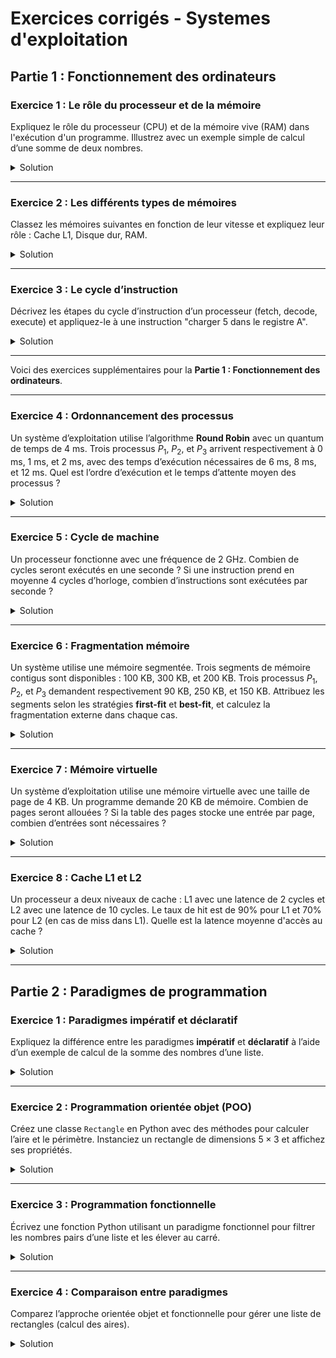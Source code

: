 # Exercices corrigés - Systemes d'exploitation

## **Partie 1 : Fonctionnement des ordinateurs**

### **Exercice 1 : Le rôle du processeur et de la mémoire**
Expliquez le rôle du processeur (CPU) et de la mémoire vive (RAM) dans l'exécution d'un programme. Illustrez avec un exemple simple de calcul d’une somme de deux nombres.

<details>
<summary>Solution</summary>

1. **Processeur (CPU)** :
   - Le processeur exécute les instructions du programme, comme les calculs, les comparaisons et le transfert de données.
   - Exemple : Pour $ a + b $, le CPU lit les valeurs de $a$ et $b$, exécute l'instruction "addition", et stocke le résultat.

2. **Mémoire vive (RAM)** :
   - La RAM stocke temporairement les données et instructions nécessaires à l'exécution du programme.
   - Exemple : Les valeurs de $a$ et $b$ sont chargées depuis le disque dans la RAM, puis le CPU y accède pour effectuer l'opération.

**Étapes de fonctionnement** :
1. Le programme est chargé en mémoire.
2. Le CPU lit l'instruction d'addition.
3. Le CPU récupère les valeurs depuis la RAM.
4. Le CPU calcule la somme et la stocke en RAM ou dans un registre temporaire.

**Illustration :**
Pour $ a = 3 $, $ b = 4 $, le CPU :
1. Charge $a$ et $b$ en RAM.
2. Exécute l'instruction : $ 3 + 4 = 7 $.
3. Renvoie $7$ au programme ou le stocke pour un usage futur.
</details>

---

### **Exercice 2 : Les différents types de mémoires**
Classez les mémoires suivantes en fonction de leur vitesse et expliquez leur rôle : Cache L1, Disque dur, RAM.

<details>
<summary>Solution</summary>

1. **Classification** par vitesse (du plus rapide au plus lent) :
   - **Cache L1** : Mémoire ultra-rapide intégrée au processeur.
   - **RAM** : Mémoire vive rapide, mais plus lente que le cache.
   - **Disque dur** : Stockage permanent, beaucoup plus lent.

2. **Rôles** :
   - **Cache L1** : Stocke les données les plus fréquemment utilisées par le CPU. Accès en quelques nanosecondes.
   - **RAM** : Stocke les données temporaires et les programmes en cours d'exécution. Accès en dizaines de nanosecondes.
   - **Disque dur** : Stocke les données à long terme. Accès en millisecondes.

**Exemple :**
Lors de l'exécution d'un programme :
1. Les instructions sont d'abord chargées depuis le disque dur vers la RAM.
2. Les instructions courantes sont copiées dans le cache L1 pour un accès rapide.
</details>

---

### **Exercice 3 : Le cycle d’instruction**
Décrivez les étapes du cycle d’instruction d’un processeur (fetch, decode, execute) et appliquez-le à une instruction "charger 5 dans le registre A".

<details>
<summary>Solution</summary>

1. **Fetch** (Récupération) :
   - Le CPU lit l'instruction "charger 5 dans le registre A" depuis la mémoire RAM.

2. **Decode** (Décodage) :
   - L'unité de contrôle du CPU interprète l'instruction pour déterminer :
     - L’opération : Charger une valeur.
     - Les opérandes : La valeur $5$ et le registre $A$.

3. **Execute** (Exécution) :
   - Le CPU exécute l'instruction :
     - Il place la valeur $5$ dans le registre $A$.

**Illustration :**
- Instruction en RAM : `LOAD A, 5`.
- Après exécution :
  - Registre $A = 5$.
</details>

---

Voici des exercices supplémentaires pour la **Partie 1 : Fonctionnement des ordinateurs**.

---

### **Exercice 4 : Ordonnancement des processus**
Un système d’exploitation utilise l’algorithme **Round Robin** avec un quantum de temps de 4 ms. Trois processus $P_1$, $P_2$, et $P_3$ arrivent respectivement à 0 ms, 1 ms, et 2 ms, avec des temps d’exécution nécessaires de 6 ms, 8 ms, et 12 ms. Quel est l’ordre d’exécution et le temps d’attente moyen des processus ?

<details>
<summary>Solution</summary>

1. **Algorithme Round Robin** :
   - Chaque processus obtient un temps de CPU égal au quantum, puis revient à la file si du temps est encore requis.

2. **Temps d’exécution** :
   - $P_1$ : 6 ms
   - $P_2$ : 8 ms
   - $P_3$ : 12 ms

3. **Exécution** :
   - Temps $t = 0$: $P_1$ (4 ms, reste 2 ms)
   - Temps $t = 4$: $P_2$ (4 ms, reste 4 ms)
   - Temps $t = 8$: $P_3$ (4 ms, reste 8 ms)
   - Temps $t = 12$: $P_1$ (2 ms, terminé)
   - Temps $t = 14$: $P_2$ (4 ms, terminé)
   - Temps $t = 18$: $P_3$ (8 ms, terminé)

4. **Temps d’attente** :
   - $P_1$ : $12 - 6 = 6$ ms.
   - $P_2$ : $18 - 8 = 10$ ms.
   - $P_3$ : $26 - 12 = 14$ ms.

5. **Temps moyen d’attente** :
   \[
   \text{Moyenne} = \frac{6 + 10 + 14}{3} = 10 \, \text{ms}.
   \]

**Réponse** :
- Ordre d’exécution : $P_1, P_2, P_3, P_1, P_2, P_3$.
- Temps d’attente moyen : $10 \, \text{ms}$.
</details>

---

### **Exercice 5 : Cycle de machine**
Un processeur fonctionne avec une fréquence de 2 GHz. Combien de cycles seront exécutés en une seconde ? Si une instruction prend en moyenne 4 cycles d’horloge, combien d’instructions sont exécutées par seconde ?

<details>
<summary>Solution</summary>

1. **Calcul des cycles** :
   - Fréquence = 2 GHz = $2 \times 10^9$ Hz.
   - Chaque cycle correspond à un battement d’horloge :
     \[
     \text{Cycles par seconde} = 2 \times 10^9 \, \text{cycles}.
     \]

2. **Calcul des instructions** :
   - Chaque instruction prend 4 cycles d’horloge.
   - Nombre d’instructions par seconde :
     \[
     \text{Instructions par seconde} = \frac{\text{Cycles par seconde}}{\text{Cycles par instruction}} = \frac{2 \times 10^9}{4} = 0.5 \times 10^9 = 500 \, \text{millions}.
     \]

**Réponse** :
- Cycles par seconde : $2 \times 10^9$.
- Instructions par seconde : $500 \, \text{millions}$.
</details>

---

### **Exercice 6 : Fragmentation mémoire**
Un système utilise une mémoire segmentée. Trois segments de mémoire contigus sont disponibles : $100$ KB, $300$ KB, et $200$ KB. Trois processus $P_1$, $P_2$, et $P_3$ demandent respectivement $90$ KB, $250$ KB, et $150$ KB. Attribuez les segments selon les stratégies **first-fit** et **best-fit**, et calculez la fragmentation externe dans chaque cas.

<details>
<summary>Solution</summary>

1. **First-fit** (première case suffisante) :
   - $P_1 (90 \, \text{KB})$ : Alloué à $100 \, \text{KB}$, reste $10 \, \text{KB}$.
   - $P_2 (250 \, \text{KB})$ : Alloué à $300 \, \text{KB}$, reste $50 \, \text{KB}$.
   - $P_3 (150 \, \text{KB})$ : Alloué à $200 \, \text{KB}$, reste $50 \, \text{KB}$.

   **Fragmentation externe** :
   - Fragments inutilisés : $10 + 50 + 50 = 110 \, \text{KB}$.

2. **Best-fit** (meilleure adaptation) :
   - $P_1 (90 \, \text{KB})$ : Alloué à $100 \, \text{KB}$, reste $10 \, \text{KB}$.
   - $P_2 (250 \, \text{KB})$ : Alloué à $300 \, \text{KB}$, reste $50 \, \text{KB}$.
   - $P_3 (150 \, \text{KB})$ : Alloué à $200 \, \text{KB}$, reste $50 \, \text{KB}$.

   **Fragmentation externe** :
   - Fragments inutilisés : $10 + 50 + 50 = 110 \, \text{KB}$.

**Réponse** :
- Stratégies first-fit et best-fit attribuent la mémoire de manière identique.
- Fragmentation externe totale : $110 \, \text{KB}$.
</details>

---

### **Exercice 7 : Mémoire virtuelle**
Un système d’exploitation utilise une mémoire virtuelle avec une taille de page de 4 KB. Un programme demande 20 KB de mémoire. Combien de pages seront allouées ? Si la table des pages stocke une entrée par page, combien d’entrées sont nécessaires ?

<details>
<summary>Solution</summary>

1. **Nombre de pages nécessaires** :
   - Taille totale demandée : $20 \, \text{KB}$.
   - Taille d’une page : $4 \, \text{KB}$.
   - Nombre de pages :
     \[
     \text{Pages} = \frac{\text{Taille totale}}{\text{Taille de page}} = \frac{20}{4} = 5 \, \text{pages}.
     \]

2. **Entrées de la table des pages** :
   - Chaque page nécessite une entrée.
   - Total : $5 \, \text{entrées}$.

**Réponse** :
- Pages nécessaires : $5$.
- Entrées dans la table des pages : $5$.
</details>

---

### **Exercice 8 : Cache L1 et L2**
Un processeur a deux niveaux de cache : L1 avec une latence de 2 cycles et L2 avec une latence de 10 cycles. Le taux de hit est de $90\%$ pour L1 et $70\%$ pour L2 (en cas de miss dans L1). Quelle est la latence moyenne d'accès au cache ?

<details>
<summary>Solution</summary>

1. **Latence moyenne** :
   - Hit dans L1 ($90\%$) : $2 \, \text{cycles}$.
   - Miss dans L1, mais hit dans L2 ($10\% \times 70\%$) : $10 \, \text{cycles}$.
   - Miss dans L2 ($10\% \times 30\%$) : Ignoré pour simplification.

   Latence moyenne :
   \[
   \text{Latence} = (0.9 \times 2) + (0.1 \times 0.7 \times 10) = 1.8 + 0.7 = 2.5 \, \text{cycles}.
   \]

**Réponse** :
- Latence moyenne : $2.5 \, \text{cycles}$.
</details>

---


## **Partie 2 : Paradigmes de programmation**

### **Exercice 1 : Paradigmes impératif et déclaratif**
Expliquez la différence entre les paradigmes **impératif** et **déclaratif** à l’aide d’un exemple de calcul de la somme des nombres d’une liste.

<details>
<summary>Solution</summary>

1. **Impératif** :
   - Le programme décrit **comment** effectuer le calcul en détaillant chaque étape.
   - Exemple (Python) :
     ```python
     liste = [1, 2, 3, 4]
     somme = 0
     for nombre in liste:
         somme += nombre
     print(somme)  # Résultat : 10
     ```

2. **Déclaratif** :
   - Le programme décrit **quoi** faire, sans détailler les étapes.
   - Exemple (SQL) :
     ```sql
     SELECT SUM(nombre) FROM table_nombres;
     ```
   - En Python, une approche déclarative :
     ```python
     liste = [1, 2, 3, 4]
     somme = sum(liste)
     print(somme)  # Résultat : 10
     ```

**Résumé** :
- **Impératif** : Spécifie chaque étape du calcul.
- **Déclaratif** : Exprime le résultat souhaité sans détailler la procédure.
</details>

---

### **Exercice 2 : Programmation orientée objet (POO)**
Créez une classe `Rectangle` en Python avec des méthodes pour calculer l’aire et le périmètre. Instanciez un rectangle de dimensions $5 \times 3$ et affichez ses propriétés.

<details>
<summary>Solution</summary>

**Code en Python** :
```python
class Rectangle:
    def __init__(self, largeur, hauteur):
        self.largeur = largeur
        self.hauteur = hauteur

    def aire(self):
        return self.largeur * self.hauteur

    def perimetre(self):
        return 2 * (self.largeur + self.hauteur)

# Instanciation
rect = Rectangle(5, 3)

# Calculs
print(f"Aire : {rect.aire()}")         # Aire : 15
print(f"Périmètre : {rect.perimetre()}")  # Périmètre : 16
```

1. **Instanciation** :
   - L’objet `rect` est une instance de la classe `Rectangle`.
   - $ \text{largeur} = 5 $, $ \text{hauteur} = 3 $.

2. **Méthodes** :
   - `aire` calcule $5 \times 3 = 15$.
   - `perimetre` calcule $2 \times (5 + 3) = 16$.

**Explication** :
La POO permet de regrouper les propriétés (largeur, hauteur) et les comportements (aire, périmètre) dans une structure réutilisable.
</details>

---

### **Exercice 3 : Programmation fonctionnelle**
Écrivez une fonction Python utilisant un paradigme fonctionnel pour filtrer les nombres pairs d’une liste et les élever au carré.

<details>
<summary>Solution</summary>

**Code en Python** :
```python
# Liste initiale
liste = [1, 2, 3, 4, 5, 6]

# Filtrage et transformation
resultat = list(map(lambda x: x**2, filter(lambda x: x % 2 == 0, liste)))

print(resultat)  # Résultat : [4, 16, 36]
```

1. **Filtrage** :
   - La fonction `filter` sélectionne les nombres pairs :
     ```python
     filter(lambda x: x % 2 == 0, liste)
     ```

2. **Transformation** :
   - La fonction `map` élève chaque nombre pair au carré :
     ```python
     map(lambda x: x**2, ...)
     ```

3. **Résultat** :
   - Les nombres pairs ($2, 4, 6$) sont transformés en $ [4, 16, 36] $.

**Explication** :
- Le paradigme fonctionnel évite les boucles explicites en utilisant des fonctions comme `map` et `filter`.
</details>

---

### **Exercice 4 : Comparaison entre paradigmes**
Comparez l’approche orientée objet et fonctionnelle pour gérer une liste de rectangles (calcul des aires).

<details>
<summary>Solution</summary>

1. **Approche orientée objet** :
   ```python
   class Rectangle:
       def __init__(self, largeur, hauteur):
           self.largeur = largeur
           self.hauteur = hauteur

       def aire(self):
           return self.largeur * self.hauteur

   # Liste de rectangles
   rectangles = [Rectangle(5, 3), Rectangle(2, 4), Rectangle(3, 3)]
   aires = [rect.aire() for rect in rectangles]

   print(aires)  # Résultat : [15, 8, 9]
   ```

2. **Approche fonctionnelle** :
   ```python
   rectangles = [(5, 3), (2, 4), (3, 3)]
   aires = list(map(lambda dims: dims[0] * dims[1], rectangles))

   print(aires)  # Résultat : [15, 8, 9]
   ```

**Comparaison** :
- **POO** :
  - Modélise les rectangles avec des objets.
  - Utilise des méthodes associées à chaque objet.
  - Avantages : Clarté pour des structures complexes, extensibilité.
- **Fonctionnelle** :
  - Utilise des tuples simples pour représenter les dimensions.
  - Avantages : Code plus concis pour des tâches simples.

**Conclusion** :
- La POO est préférable pour des applications complexes.
- Le fonctionnel est idéal pour des tâches courtes et répétitives.
</details>